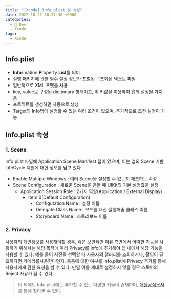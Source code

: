 ```yaml
---
title: "[Xcode] Info.plist 및 속성"
date: 2022-10-21 16:37:36 +0900
categories:
  - 🍎 Dev
  - Xcode
tags:
  - Xcode
---
```

## **Info.plist**

-   **Info**rmation **P**roperty **List**를 의미
-   실행 패키지에 관한 필수 설정 정보가 포함된 구조화된 텍스트 파일
-   일반적으로 XML 포맷을 사용
-   key, value로 구성된 dictionary 형태이고, 이 키값을 이용하여 앱의 설정을 가져옴
-   프로젝트를 생성하면 자동으로 생성
-   Target의 Info탭에 설정할 수 있는 여러 조건이 있으며, 추가적으로 조건 설정이 가능

## **Info.plist 속성**

### 1\. Scene

Info.plist 파일에 Application Scene Manifest 탭이 있으며, 이는 앱의 Scene 기반 LifeCycle 지원에 대한 정보를 담고 있다.

-   Enable Multiple Windows : 여러 Scene을 설정할 수 있는지 체크하는 속성
-   Scene Configuration : 새로운 Scene을 만들 때 UIKit의 기본 설정값을 설정
    -   Application Session Role : 2가지 역할(Application / External Display)
        -   Item 0(Default Configuration)
            -   Configutation Name : 설정 이름
            -   Delegate Class Name : 코드를 대신 실행해줄 클래스 이름
            -   Storyboard Name : 스토리보드 이름

### 2\. Privacy

사용자의 개인정보를 사용해야할 경우, 혹은 보안적인 이유 측면에서 어떠한 기능을 사용하기 위해서는 해당 목적에 따라 Privacy를 Info에 추가해야 앱 내에서 해당 기능을 사용할 수 있다. 예를 들어 사진을 선택할 때 사용자의 갤러리를 조회하거나, 촬영이 필요하다면 카메라를사용한다던지, 등등에 대한 여부를 Info.plist에 Privacy 추가를 통해 사용자에게 권한 요청을 할 수 있다. 만일 이를 제대로 설정하지 않을 경우 스토어의 Reject 사유가 될 수 있다.

> 이 외에도 Info.plist에는 추가할 수 있는 다양한 키들이 존재하며, [애플공식문서](https://developer.apple.com/library/archive/documentation/General/Reference/InfoPlistKeyReference/Introduction/Introduction.html#//apple_ref/doc/uid/TP40009248-SW1)를 통해 찾아볼 수 있다.